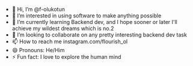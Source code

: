 - 👋 Hi, I’m @f-olukotun
- 👀 I’m interested in using software to make anything possible
- 🌱 I’m currently learning Backend dev, and I hope sooner or later I'll achieve my wildest dreams which is no.2
- 💞️ I’m looking to collaborate on any pretty interesting backend dev task
- 📫 How to reach me instagram.com/flourish_ol
- 😄 Pronouns: He/Him
- ⚡ Fun fact: I love to explore the human mind

<!---
f-olukotun/f-olukotun is a ✨ special ✨ repository because its `README.md` (this file) appears on your GitHub profile.
You can click the Preview link to take a look at your changes.
--->

